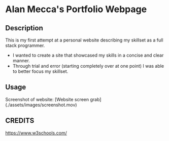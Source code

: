 # Alan Mecca's Portfolio Webpage

## Description

This is my first attempt at a personal website describing my skillset as a full stack programmer.

* I wanted to create a site that showcased my skills in a concise and clear manner.
* Through trial and error (starting completely over at one point) I was able to better focus my skillset.   

## Usage

Screenshot of website: [Website screen grab] (./assets/images/screenshot.mov)

## CREDITS
https://www.w3schools.com/
